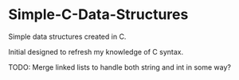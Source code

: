 Simple-C-Data-Structures
========================

Simple data structures created in C.

Initial designed to refresh my knowledge of C syntax.

TODO: Merge linked lists to handle both string and int in some way? 

